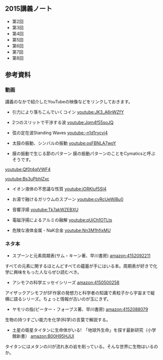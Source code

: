 
## 2015講義ノート

<!-- 今年はスライドを[WebClass](https://webclass.el.okayama-u.ac.jp)に置いています。 -->
* 第2回 [](storage:教養物理化学2015/2015-10-9note2.pdf)
* 第3回 [](storage:教養物理化学2015/2015-10-16note3.pdf)
* 第4回 [](storage:教養物理化学2015/2015-10-23note4.pdf)
* 第5回 [](storage:教養物理化学2015/2015-10-30note5.pdf)
* 第6回 [](storage:教養物理化学2015/2015-11-13note6.pdf)
* 第7回 [](storage:教養物理化学2015/2015-11-27note7.pdf)
* 第8回 [](storage:教養物理化学2015/2015-12-04note8.pdf)
<!-- *第9回 [](storage:教養物理化学2015/2014-11-28note9.pdf) -->
<!-- *第10回 [](storage:教養物理化学2015/2014-12-12note10.pdf) -->
<!-- *第11回 [](storage:教養物理化学2015/2014-12-19note11.pdf) -->
<!-- *第12回 [](storage:教養物理化学2015/2015-01-09note12.pdf) -->
<!-- *第13回 [](storage:教養物理化学2015/2015-01-23note13.pdf) -->

## 参考資料


### 動画

講義のなかで紹介したYouTubeの映像などをリンクしておきます。

* 引力により落ちこんでいくコイン
[youtube:JK3_A6nWZfY](youtube:JK3_A6nWZfY)

* 2つのスリットで干渉する波
[youtube:Jqm4f55soJQ](youtube:Jqm4f55soJQ)

* 弦の定在波Standing Waves
[youtube:-n1d1rycvj4](youtube:-n1d1rycvj4)

* 太鼓の振動、シンバルの振動
[youtube:osFBNLA7woY](youtube:osFBNLA7woY)

* 膜の振動で生じる節のパターン
膜の振動パターンのことをCymaticsと呼ぶそうです。

[youtube:Qf0t4qIVWF4](youtube:Qf0t4qIVWF4)

[youtube:Bs3uPbhIZxc](youtube:Bs3uPbhIZxc)

* イオン液体の不思議な性質
[youtube:jORKluf5SI4](youtube:jORKluf5SI4)

* お湯で融けるガリウムのスプーン
[youtube:cvRcUeWjBu0](youtube:cvRcUeWjBu0)

* 音響浮揚
[youtube:Tk7akWZEBXU](youtube:Tk7akWZEBXU)

* 電磁浮揚によるアルミの融解
[youtube:qUiCh1OTLts](youtube:qUiCh1OTLts)

* 危険な液体金属 - NaK合金
[youtube:Nn3M1hfjxMU](youtube:Nn3M1hfjxMU)

<!-- *氷の融け方(分子シミュレーション) -->
<!-- [youtube:pIbn05mbV7M](youtube:pIbn05mbV7M) -->
<!-- *水分子の運動(分子シミュレーション) -->
<!-- [youtube:FtxLih3KeTA](youtube:FtxLih3KeTA) -->
<!-- *CO2の臨界点と超臨界流体 -->
<!-- [youtube:bE5l8c6PF9M](youtube:bE5l8c6PF9M) -->
<!-- *水とアルコールの混合過程(分子シミュレーション) -->
<!-- [youtube:d4zMAkd0tBc](youtube:d4zMAkd0tBc) -->
<!-- *塩化水素HClとアンモニアNH3の気相反応(ブレンステッドの酸塩基反応) -->
<!-- [youtube:U0M-Q65VQHs](youtube:U0M-Q65VQHs) -->

### ネタ本

* スプーンと元素周期表(サム・キーン著、早川書房)
[amazon:4152092211](amazon:4152092211)

すべての元素に関するほとんどすべての蘊蓄が手にはいる本。周期表が好きで化学に興味をもった人ならぜひ読むべき。

* アシモフの科学エッセイシリーズ
[amazon:4150500258](amazon:4150500258)

アイザックアシモフがSF作家の発想力と科学者の知識で素粒子から宇宙まで縦横に語るシリーズ。ちょっと情報が古いのが玉にきず。

* ヤモリの指(ピーター・フォーブス著、早川書房)
[amazon:4152088079](amazon:4152088079)

生物の持つすごい能力を化学(科学)の言葉で解説する。

* 土星の衛星タイタンに生命体がいる!　「地球外生命」を探す最新研究（小学館新書）
[amazon:B00H95HJUI](amazon:B00H95HJUI)

タイタンにはメタンの川が流れ氷の岩を削っている。そんな世界に生物はいるのか。

